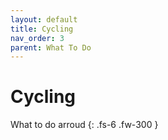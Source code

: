 ```yaml
---
layout: default
title: Cycling
nav_order: 3
parent: What To Do
---
```


# Cycling

What to do arroud
{: .fs-6 .fw-300 }
